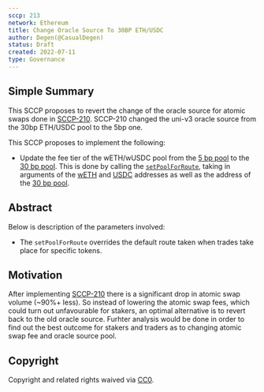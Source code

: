 ```yaml
---
sccp: 213
network: Ethereum
title: Change Oracle Source To 30BP ETH/USDC
author: Degen(@CasualDegen)
status: Draft
created: 2022-07-11
type: Governance
---
```


## Simple Summary

This SCCP proposes to revert the change of the oracle source for atomic swaps done in [SCCP-210](https://sips.synthetix.io/sccp/sccp-210/).
SCCP-210 changed the uni-v3 oracle source from the 30bp ETH/USDC pool to the 5bp one.

This SCCP proposes to implement the following:
- Update the fee tier of the wETH/wUSDC pool from the [5 bp pool](https://etherscan.io/address/0x88e6A0c2dDD26FEEb64F039a2c41296FcB3f5640) to the [30 bp pool](https://etherscan.io/address/0x8ad599c3A0ff1De082011EFDDc58f1908eb6e6D8). This is done by calling the [`setPoolForRoute`](https://etherscan.io/address/0xf120f029ac143633d1942e48ae2dfa2036c5786c#writeContract), taking in arguments of the [wETH](https://etherscan.io/token/0xc02aaa39b223fe8d0a0e5c4f27ead9083c756cc2) and [USDC](https://etherscan.io/token/0xa0b86991c6218b36c1d19d4a2e9eb0ce3606eb48) addresses as well as the address of the [30 bp pool](https://etherscan.io/address/0x8ad599c3a0ff1de082011efddc58f1908eb6e6d8).

## Abstract

Below is description of the parameters involved:
- The `setPoolForRoute` overrides the default route taken when trades take place for specific tokens.

## Motivation

After implementing [SCCP-210](https://sips.synthetix.io/sccp/sccp-210/) there is a significant drop in atomic swap volume (~90%+ less).
So instead of lowering the atomic swap fees, which could turn out unfavourable for stakers, an optimal alternative is to revert back to the old oracle source.
Furhter analysis would be done in order to find out the best outcome for stakers and traders as to changing atomic swap fee and oracle source pool.

## Copyright

Copyright and related rights waived via [CC0](https://creativecommons.org/publicdomain/zero/1.0/).